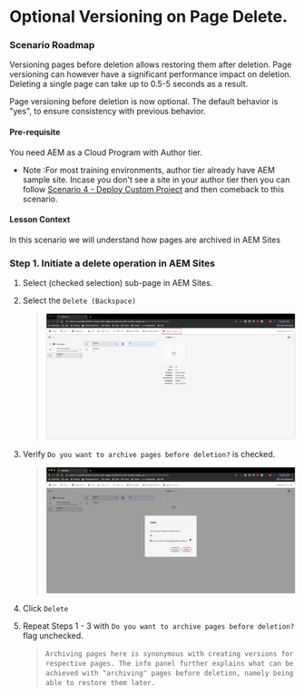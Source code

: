 
# Optional Versioning on Page Delete.

### Scenario Roadmap

Versioning pages before deletion allows restoring them after deletion. Page versioning can however have a significant performance impact on deletion. Deleting a single page can take up to 0.5-5 seconds as a result.

Page versioning before deletion is now optional. The default behavior is "yes", to ensure consistency with previous behavior.


#### Pre-requisite
You need AEM as a Cloud Program with Author tier. 

* Note :For most training environments, author tier already have AEM sample site. Incase you don't see a site in your author tier then you can follow [Scenario 4 - Deploy Custom Project](./04_Deploy_Custom_Project/README.md) and then comeback to this scenario.


#### Lesson Context

In this scenario we will understand how pages are archived in AEM Sites 

### Step 1. Initiate a delete operation in AEM Sites

1. Select (checked selection) sub-page in AEM Sites.

2. Select the ` Delete (Backspace) `

    > ![1.png](./images/1.png)

3. Verify ` Do you want to archive pages before deletion? ` is checked.

    > ![2.png](./images/2.png)

4. Click ` Delete `
5. Repeat Steps 1 - 3 with ` Do you want to archive pages before deletion? ` flag unchecked.

    > ` Archiving pages here is synonymous with creating versions for respective pages. The info panel further explains what can be achieved with "archiving" pages before deletion, namely being able to restore them later.  `



